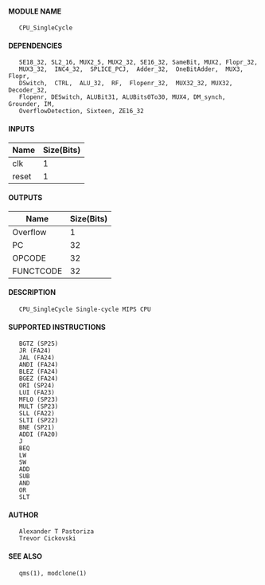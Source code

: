 #### MODULE NAME
       CPU_SingleCycle

#### DEPENDENCIES
       SE18_32, SL2_16, MUX2_5, MUX2_32, SE16_32, SameBit, MUX2, Flopr_32,
       MUX3_32,  INC4_32,  SPLICE_PCJ,  Adder_32,  OneBitAdder,  MUX3,  Flopr,
       DSwitch,  CTRL,  ALU_32,  RF,  Flopenr_32,  MUX32_32, MUX32, Decoder_32,
       Flopenr, DESwitch, ALUBit31, ALUBits0To30, MUX4, DM_synch, Grounder, IM,
       OverflowDetection, Sixteen, ZE16_32

#### INPUTS
Name  | Size(Bits)
-------|------------
clk  |     1      
reset |     1      

#### OUTPUTS
Name  | Size(Bits)
-------|------------
Overflow|	1
PC	|	32
OPCODE	|	32
FUNCTCODE |     32

#### DESCRIPTION
       CPU_SingleCycle Single-cycle MIPS CPU

#### SUPPORTED INSTRUCTIONS
       BGTZ (SP25)
       JR (FA24)
       JAL (FA24)
       ANDI (FA24)
       BLEZ (FA24)
       BGEZ (FA24)
       ORI (SP24)
       LUI (FA23)
       MFLO (SP23)
       MULT (SP23)
       SLL (FA22)
       SLTI (SP22)
       BNE (SP21)
       ADDI (FA20)
       J
       BEQ
       LW
       SW
       ADD
       SUB
       AND
       OR
       SLT

#### AUTHOR
       Alexander T Pastoriza
       Trevor Cickovski

#### SEE ALSO
       qms(1), modclone(1)
